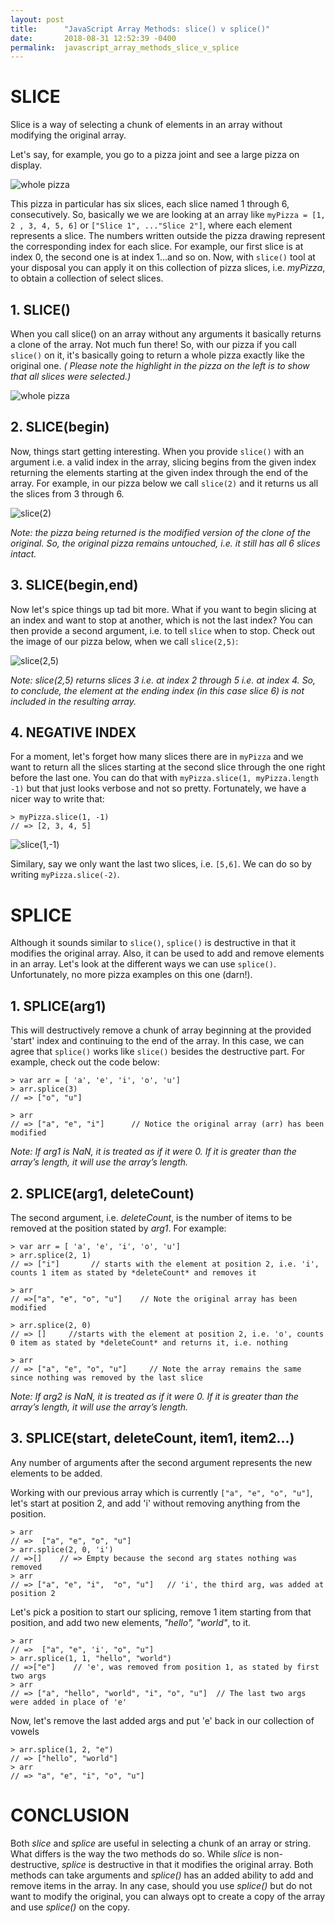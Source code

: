 ```yaml
---
layout: post
title:      "JavaScript Array Methods: slice() v splice()"
date:       2018-08-31 12:52:39 -0400
permalink:  javascript_array_methods_slice_v_splice
---
```


# SLICE
Slice is a way of selecting a chunk of elements in an array without modifying the original array. 

Let's say, for example, you go to a pizza joint and see a large pizza on display. 

![whole pizza](https://i.imgur.com/bvqiQ2P.jpg?1)

This pizza in particular has six slices, each slice named 1 through 6, consecutively. So, basically we we are looking at an array  like `myPizza = [1, 2 , 3, 4, 5, 6]` or `["Slice 1", ..."Slice 2"]`, where each element represents a slice. The numbers written outside the pizza drawing represent the corresponding index for each slice. For example, our first slice is at index 0, the second one is at index 1...and so on. Now, with `slice()` tool at your disposal you can apply it on this collection of pizza slices, i.e. *myPizza*, to obtain a collection of select slices. 

## 1. SLICE()

When you call slice() on an array without any arguments it basically returns a clone of the array. Not much fun there! So, with our pizza if you call `slice()` on it, it's basically going to return a whole pizza exactly like the original one. *( Please note the highlight in the pizza on the left is to show that all slices were selected.)*

![whole pizza](https://i.imgur.com/SAv4jQV.jpg?1)

## 2. SLICE(begin)

Now, things start getting interesting. When you provide `slice()` with an argument i.e. a valid index in the array, slicing begins from the given index returning the elements starting at the given index through the end of the array. For example, in our pizza below we call `slice(2)` and it returns us all the slices from 3 through 6.

![slice(2)](https://i.imgur.com/rYqk1kp.jpg)

*Note: the pizza being returned is the modified version of the clone of the original. So, the original pizza remains untouched, i.e. it still has all 6 slices intact.*

## 3. SLICE(begin,end)

Now let's spice things up tad bit more. What if you want to begin slicing at an index and want to stop at another, which is not the last index? You can then provide a second argument, i.e. to tell `slice` when to stop. Check out the image of our pizza below, when we call `slice(2,5)`:

![slice(2,5)](https://i.imgur.com/iV9DAxj.jpg)

*Note: slice(2,5) returns slices 3 i.e. at index 2 through 5 i.e. at index 4. So, to conclude, the element at the ending index (in this case slice 6) is not included in the resulting array.*

## 4. NEGATIVE INDEX

For a moment, let's forget how many slices there are in `myPizza` and we want to return all the slices starting at the second slice through the one right before the last one. You can do that with `myPizza.slice(1, myPizza.length -1)` but that just looks verbose and not so pretty. Fortunately, we have a nicer way to write that: 

```
> myPizza.slice(1, -1)
// => [2, 3, 4, 5]
```

![slice(1,-1)](https://i.imgur.com/b8LTrY0.jpg)

Similary, say we only want the last two slices, i.e. `[5,6]`. We can do so by writing `myPizza.slice(-2)`.



# SPLICE
Although it sounds similar to `slice()`, `splice()` is destructive in that  it modifies the original array. Also, it can be used to add and remove elements in an array. Let's look at the different ways we can use `splice()`. Unfortunately, no more pizza examples on this one (darn!).

## 1. SPLICE(arg1)

This will destructively remove a chunk of array beginning at the provided 'start' index and continuing to the end of the array. In this case, we can agree that `splice()` works like `slice()` besides the destructive part. For example, check out the code below:
		
```
> var arr = [ 'a', 'e', 'i', 'o', 'u']
> arr.splice(3)
// => ["o", "u"]   
		
> arr    
// => ["a", "e", "i"]      // Notice the original array (arr) has been modified
```
*Note: If arg1 is NaN, it is treated as if it were 0. If it is greater than the array’s length, it will use the array’s length.*		

## 2. SPLICE(arg1, deleteCount)

The second argument, i.e. *deleteCount*, is the number of items to be removed at the position stated by *arg1*. For example:

```
> var arr = [ 'a', 'e', 'i', 'o', 'u']
> arr.splice(2, 1)    
// => ["i"]       // starts with the element at position 2, i.e. 'i', counts 1 item as stated by *deleteCount* and removes it

> arr
// =>["a", "e", "o", "u"]    // Note the original array has been modified

> arr.splice(2, 0)
// => []     //starts with the element at position 2, i.e. 'o', counts 0 item as stated by *deleteCount* and returns it, i.e. nothing

> arr
// => ["a", "e", "o", "u"]     // Note the array remains the same since nothing was removed by the last slice
```
*Note: If arg2 is NaN, it is treated as if it were 0. If it is greater than the array’s length, it will use the array’s length.*

## 3. SPLICE(start, deleteCount, item1, item2...)

Any number of arguments after the second argument represents the new elements to be added.

Working with our previous array which is currently `["a", "e", "o", "u"]`, let's start at position 2, and add 'i' without removing anything from the position.

```
> arr 
// =>  ["a", "e", "o", "u"]
> arr.splice(2, 0, 'i')
// =>[]    // => Empty because the second arg states nothing was removed
> arr
// => ["a", "e", "i",  "o", "u"]   // 'i', the third arg, was added at position 2
```

Let's pick a position to start our splicing, remove 1 item starting from that position, and add two new elements, *"hello", "world"*, to it.

```
> arr 
// =>  ["a", "e", 'i', "o", "u"]
> arr.splice(1, 1, "hello", "world")
// =>["e"]    // 'e', was removed from position 1, as stated by first two args
> arr
// => ["a", "hello", "world", "i", "o", "u"]  // The last two args were added in place of 'e'
```
Now, let's remove the last added args and put 'e' back in our collection of vowels

```
> arr.splice(1, 2, "e")
// => ["hello", "world"]
> arr
// => "a", "e", "i", "o", "u"]

```

# CONCLUSION

Both *slice* and *splice* are useful in selecting a chunk of an array or string. What differs is the way the two methods do so. While *slice* is non-destructive, *splice* is destructive in that it modifies the original array. Both methods can take arguments and *splice()* has an added ability to add and remove items in the array. In any case, should you use *splice()* but do not want to modify the original, you can always opt to create a copy of the array and use *splice()* on the copy. 





